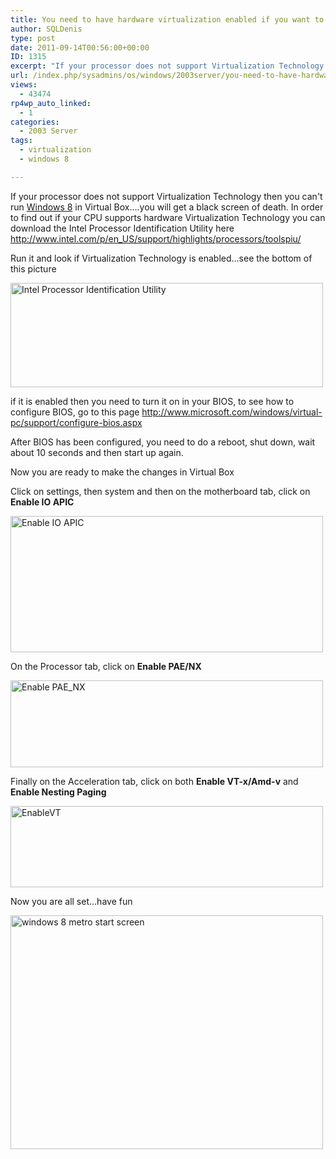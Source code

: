 ```yaml
---
title: You need to have hardware virtualization enabled if you want to run Windows 8 in Virtual Box
author: SQLDenis
type: post
date: 2011-09-14T00:56:00+00:00
ID: 1315
excerpt: "If your processor does not support Virtualization Technology then you can't run Windows 8 in Virtual Box....you will get a black screen of death. In order to find out if your CPU supports hardware Virtualization Technology you can download the Intel Pro&hellip;"
url: /index.php/sysadmins/os/windows/2003server/you-need-to-have-hardware/
views:
  - 43474
rp4wp_auto_linked:
  - 1
categories:
  - 2003 Server
tags:
  - virtualization
  - windows 8

---
```

If your processor does not support Virtualization Technology then you can't run [Windows 8][1] in Virtual Box….you will get a black screen of death. In order to find out if your CPU supports hardware Virtualization Technology you can download the Intel Processor Identification Utility here http://www.intel.com/p/en_US/support/highlights/processors/toolspiu/

Run it and look if Virtualization Technology is enabled…see the bottom of this picture
  
[<img src="http://farm7.static.flickr.com/6195/6145566403_c707fd4f42.jpg" width="500" height="167" alt="Intel Processor Identification Utility" />][2]

if it is enabled then you need to turn it on in your BIOS, to see how to configure BIOS, go to this page http://www.microsoft.com/windows/virtual-pc/support/configure-bios.aspx

After BIOS has been configured, you need to do a reboot, shut down, wait about 10 seconds and then start up again.

Now you are ready to make the changes in Virtual Box
  
Click on settings, then system and then on the motherboard tab, click on **Enable IO APIC**
  
[<img src="http://farm7.static.flickr.com/6064/6145566429_ddb2552029.jpg" width="500" height="218" alt="Enable IO APIC" />][3]

On the Processor tab, click on **Enable PAE/NX**
  
[<img src="http://farm7.static.flickr.com/6067/6145566459_b3eeb5a675.jpg" width="500" height="139" alt="Enable PAE_NX" />][4]

Finally on the Acceleration tab, click on both **Enable VT-x/Amd-v** and **Enable Nesting Paging**
  
[<img src="http://farm7.static.flickr.com/6180/6146115850_f53b27c536.jpg" width="500" height="130" alt="EnableVT" />][5]

Now you are all set…have fun

[<img src="http://farm7.static.flickr.com/6188/6145467215_0efbb953d9.jpg" width="500" height="374" alt="windows 8 metro start screen" />][6]

 [1]: /index.php/DesktopDev/MSTech/MSAccess/AccessFormsReports/windows-8-developer-preview-with
 [2]: http://www.flickr.com/photos/denisgobo/6145566403/ "Intel Processor Identification Utility by Denis Gobo, on Flickr"
 [3]: http://www.flickr.com/photos/denisgobo/6145566429/ "Enable IO APIC by Denis Gobo, on Flickr"
 [4]: http://www.flickr.com/photos/denisgobo/6145566459/ "Enable PAE_NX by Denis Gobo, on Flickr"
 [5]: http://www.flickr.com/photos/denisgobo/6146115850/ "EnableVT by Denis Gobo, on Flickr"
 [6]: http://www.flickr.com/photos/denisgobo/6145467215/ "windows 8 metro start screen by Denis Gobo, on Flickr"